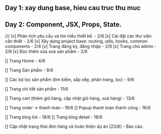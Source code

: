 ## Day 1: xay dung base, hieu cau truc thu muc

## Day 2: Component, JSX, Props, State.

<!-- * Cài json-server-auth

* json-server-auth chỉ tương thích với json-server 0.17.4 đổ lại.
* Cài đặt json-server-auth:
* npm install json-server-auth@1.0.0 json-server@0.17.4
* Tạo db.json có users.

* Sửa package.json:

    * "dev": "concurrently \"vite\" \"json-server --watch db.json --port 3000\"",

* Khai báo authSchema.js

* Tạo authApi.js
* Code Component RegisterPage.jsx
* Cấu hình route trong App.jsx -->

///
[x] Phân tích yêu cầu và tìm hiểu thiết kế. - 2/6
[x] Cài đặt các thư viện cần thiết - 2/6
[x] Xây dựng project base: routing, utils, hooks, common components - 2/6
[x] Trang đăng ký, đăng nhập - 2/6
[x] Trang chủ admin - 2/6
[x] Đọc thêm sửa xoá sản phẩm - 2/6

[] Trang Home - 4/6

[] Trang Sản phẩm - 9/6

[] Các bộ lọc sản phẩm (tìm kiếm, sắp xếp, phân trang, lọc) - 9/6

[] Trang chi tiết sản phẩm - 11/6

[] Trang cart (thêm giỏ hàng, cập nhật giỏ hàng, xoá hàng) - 13/6

[] Trang order -> thanh toán - 16/6 [] Popup thanh toán thành công - 16/6

[] Trang blog list - 18/6 [] Trang blog detail - 18/6

[] Cập nhật trạng thái đơn hàng và hoàn thiện dự án [23/6] - Báo cáo.
